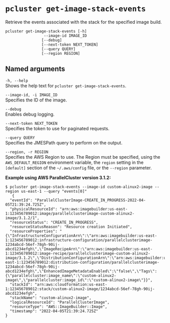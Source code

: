 # `pcluster get-image-stack-events`<a name="pcluster.get-image-stack-events-v3"></a>

Retrieve the events associated with the stack for the specified image build\.

```
pcluster get-image-stack-events [-h] 
                 --image-id IMAGE_ID
                [--debug]
                [--next-token NEXT_TOKEN]
                [--query QUERY]
                [--region REGION]
```

## Named arguments<a name="pcluster-v3.get-image-stack-events.namedargs"></a>

`-h, --help`  
Shows the help text for `pcluster get-image-stack-events`\.

`--image-id, -i IMAGE_ID`  
Specifies the ID of the image\.

`--debug`  
Enables debug logging\.

`--next-token NEXT_TOKEN`  
Specifies the token to use for paginated requests\.

`--query QUERY`  
Specifies the JMESPath query to perform on the output\.

`--region, -r REGION`  
Specifies the AWS Region to use\. The Region must be specified, using the `AWS_DEFAULT_REGION` environment variable, the `region` setting in the `[default]` section of the `~/.aws/config` file, or the `--region` parameter\.

**Example using AWS ParallelCluster version 3\.1\.2:**

```
$ pcluster get-image-stack-events --image-id custom-alinux2-image --region us-east-1 --query "events[0]"
   {
  "eventId": "ParallelClusterImage-CREATE_IN_PROGRESS-2022-04-05T21:39:24.725Z",
  "physicalResourceId": "arn:aws:imagebuilder:us-east-1:123456789012:image/parallelclusterimage-custom-alinux2-image/3.1.2/1",
  "resourceStatus": "CREATE_IN_PROGRESS",
  "resourceStatusReason": "Resource creation Initiated",
  "resourceProperties": "{\"InfrastructureConfigurationArn\":\"arn:aws:imagebuilder:us-east-1:123456789012:infrastructure-configuration/parallelclusterimage-1234abcd-56ef-78gh-90ij-abcd1234efgh\",\"ImageRecipeArn\":\"arn:aws:imagebuilder:us-east-1:123456789012:image-recipe/parallelclusterimage-custom-alinux2-image/3.1.2\",\"DistributionConfigurationArn\":\"arn:aws:imagebuilder:us-east-1:123456789012:distribution-configuration/parallelclusterimage-1234abcd-56ef-78gh-90ij-abcd1234efgh\",\"EnhancedImageMetadataEnabled\":\"false\",\"Tags\":{\"parallelcluster:image_name\":\"custom-alinux2-image\",\"parallelcluster:image_id\":\"custom-alinux2-image\"}}",
  "stackId": "arn:aws:cloudformation:us-east-1:123456789012:stack/custom-alinux2-image/1234abcd-56ef-78gh-90ij-abcd1234efgh",
  "stackName": "custom-alinux2-image",
  "logicalResourceId": "ParallelClusterImage",
  "resourceType": "AWS::ImageBuilder::Image",
  "timestamp": "2022-04-05T21:39:24.725Z"
}
```